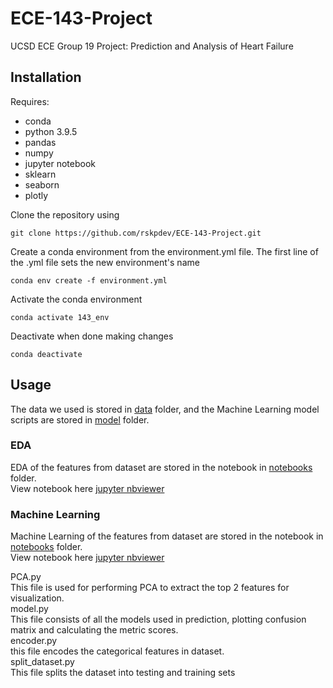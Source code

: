 # ECE-143-Project
UCSD ECE Group 19 Project: Prediction and Analysis of Heart Failure

## Installation

Requires:
- conda
- python 3.9.5
- pandas
- numpy
- jupyter notebook
- sklearn
- seaborn
- plotly

Clone the repository using
```
git clone https://github.com/rskpdev/ECE-143-Project.git
```

Create a conda environment from the environment.yml file. The first line of the .yml file sets the new environment's name
```
conda env create -f environment.yml
```
Activate the conda environment
```
conda activate 143_env
```

Deactivate when done making changes
```
conda deactivate
```

## Usage

The data we used is stored in [data](https://github.com/rskpdev/ECE-143-Project/tree/main/data) folder, and the Machine Learning model scripts are stored in [model](https://github.com/rskpdev/ECE-143-Project/tree/main/model) folder.

### EDA

EDA of the features from dataset are stored in the notebook in [notebooks](https://github.com/rskpdev/ECE-143-Project/tree/main/notebooks) folder.<br>
View notebook here [jupyter nbviewer](https://nbviewer.jupyter.org/github/rskpdev/ECE-143-Project/blob/main/notebooks/ece143project_final.ipynb)

### Machine Learning

Machine Learning of the features from dataset are stored in the notebook in [notebooks](https://github.com/rskpdev/ECE-143-Project/tree/main/model) folder.<br>
View notebook here [jupyter nbviewer](https://github.com/rskpdev/ECE-143-Project/blob/main/model/prediction.ipynb)

PCA.py<br/> 
This file is used for performing PCA to extract the top 2 features for visualization.<br/>
model.py<br/>
This file consists of all the models used in prediction, plotting confusion matrix and calculating the metric scores.<br/>
encoder.py<br/>
this file encodes the categorical features in dataset.<br/>
split_dataset.py<br/>
This file splits the dataset into testing and training sets<br/>
